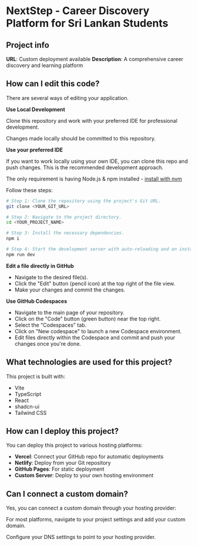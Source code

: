 # NextStep - Career Discovery Platform for Sri Lankan Students

## Project info

**URL**: Custom deployment available
**Description**: A comprehensive career discovery and learning platform

## How can I edit this code?

There are several ways of editing your application.

**Use Local Development**

Clone this repository and work with your preferred IDE for professional development.

Changes made locally should be committed to this repository.

**Use your preferred IDE**

If you want to work locally using your own IDE, you can clone this repo and push changes. This is the recommended development approach.

The only requirement is having Node.js & npm installed - [install with nvm](https://github.com/nvm-sh/nvm#installing-and-updating)

Follow these steps:

```sh
# Step 1: Clone the repository using the project's Git URL.
git clone <YOUR_GIT_URL>

# Step 2: Navigate to the project directory.
cd <YOUR_PROJECT_NAME>

# Step 3: Install the necessary dependencies.
npm i

# Step 4: Start the development server with auto-reloading and an instant preview.
npm run dev
```

**Edit a file directly in GitHub**

- Navigate to the desired file(s).
- Click the "Edit" button (pencil icon) at the top right of the file view.
- Make your changes and commit the changes.

**Use GitHub Codespaces**

- Navigate to the main page of your repository.
- Click on the "Code" button (green button) near the top right.
- Select the "Codespaces" tab.
- Click on "New codespace" to launch a new Codespace environment.
- Edit files directly within the Codespace and commit and push your changes once you're done.

## What technologies are used for this project?

This project is built with:

- Vite
- TypeScript
- React
- shadcn-ui
- Tailwind CSS

## How can I deploy this project?

You can deploy this project to various hosting platforms:

- **Vercel**: Connect your GitHub repo for automatic deployments
- **Netlify**: Deploy from your Git repository
- **GitHub Pages**: For static deployment
- **Custom Server**: Deploy to your own hosting environment

## Can I connect a custom domain?

Yes, you can connect a custom domain through your hosting provider:

For most platforms, navigate to your project settings and add your custom domain.

Configure your DNS settings to point to your hosting provider.
